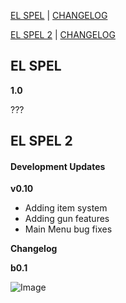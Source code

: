 [EL SPEL](https://elspel.github.io/1/)  |  [CHANGELOG](https://elspel.github.io/#el-spel-1)

[EL SPEL 2](https://elspel.github.io/2/)  |  [CHANGELOG](https://elspel.github.io/#el-spel-2)

## EL SPEL 
**1.0**

???

## EL SPEL 2
#### Development Updates

**v0.10**
- Adding item system
- Adding gun features
- Main Menu bug fixes


**Changelog**

**b0.1**


![Image](https://via.placeholder.com/150)
